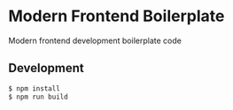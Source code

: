 # Modern Frontend Boilerplate

Modern frontend development boilerplate code

## Development

```bash
$ npm install
$ npm run build
```
